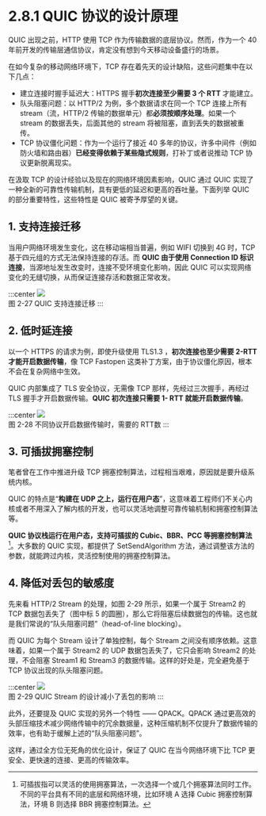 # 2.8.1 QUIC 协议的设计原理

QUIC 出现之前，HTTP 使用 TCP 作为传输数据的底层协议。然而，作为一个 40 年前开发的传输层通信协议，肯定没有想到今天移动设备盛行的场景。

在如今复杂的移动网络环境下，TCP 存在着先天的设计缺陷，这些问题集中在以下几点：

- 建立连接时握手延迟大：HTTPS 握手**初次连接至少需要 3 个 RTT** 才能建立。
- 队头阻塞问题：以 HTTP/2 为例，多个数据请求在同一个 TCP 连接上所有 stream（流，HTTP/2 传输的数据单元）都**必须按顺序处理**。如果一个 stream 的数据丢失，后面其他的 stream 将被阻塞，直到丢失的数据被重传。
- TCP 协议僵化问题：作为一个运行了接近 40 多年的协议，许多中间件（例如防火墙和路由器）**已经变得依赖于某些隐式规则**，打补丁或者说推动 TCP 协议更新脱离现实。

在汲取 TCP 的设计经验以及现在的网络环境因素影响，QUIC 通过 QUIC 实现了一种全新的可靠性传输机制，具有更低的延迟和更高的吞吐量。下面列举 QUIC 的部分重要特性，这些特性是 QUIC 被寄予厚望的关键。

## 1. 支持连接迁移

当用户网络环境发生变化，这在移动端相当普遍，例如 WIFI 切换到 4G 时，TCP 基于四元组的方式无法保持连接的存活。而 **QUIC 由于使用 Connection ID 标识连接**，当源地址发生改变时，连接不受环境变化影响，因此 QUIC 可以实现网络变化的无缝切换，从而保证连接存活和数据正常收发。

:::center
  ![](../assets/quic-connection.png)<br/>
 图 2-27 QUIC 支持连接迁移
:::

## 2. 低时延连接

以一个 HTTPS 的请求为例，即使升级使用 TLS1.3 ，**初次连接也至少需要 2-RTT 才能开启数据传输**，像 TCP Fastopen 这类补丁方案，由于协议僵化原因，根本不会在复杂网络中生效。

QUIC 内部集成了 TLS 安全协议，无需像 TCP 那样，先经过三次握手，再经过 TLS 握手才开启数据传输。**QUIC 初次连接只需要 1- RTT 就能开启数据传输**。

:::center
  ![](../assets/quic-handshake.png)<br/>
 图 2-28 不同协议开启数据传输时，需要的 RTT数
:::

## 3. 可插拔拥塞控制

笔者曾在工作中推进升级 TCP 拥塞控制算法，过程相当艰难，原因就是要升级系统内核。

QUIC 的特点是“**构建在 UDP 之上，运行在用户态**”，这意味着工程师们不关心内核或者不用深入了解内核的开发，也可以灵活地调整可靠传输机制和拥塞控制算法等。

**QUIC 协议栈运行在用户态，支持可插拔的 Cubic、BBR、PCC 等拥塞控制算法**[^1]。大多数的 QUIC 实现，都提供了 SetSendAlgorithm 方法，通过调整该方法的参数，就能跨过内核，灵活控制使用的拥塞控制算法。

## 4. 降低对丢包的敏感度

先来看 HTTP/2 Stream 的处理，如图 2-29 所示，如果一个属于 Stream2 的 TCP 数据包丢失了（图中标 5 的圆圈），那么它将阻塞后续数据包的传输。这也就是我们常说的“队头阻塞问题”（head-of-line blocking）。

而 QUIC 为每个 Stream 设计了单独控制，每个 Stream 之间没有顺序依赖。这意味着，如果一个属于 Stream2 的 UDP 数据包丢失了，它只会影响 Stream2 的处理，不会阻塞 Stream1 和 Stream3 的数据传输。这样的好处是，完全避免基于 TCP 协议出现的队头阻塞问题。

:::center
  ![](../assets/quic-head-block.png)<br/>
 图 2-29 QUIC Stream 的设计减小了丢包的影响
:::

此外，还要提及 QUIC 实现的另外一个特性 —— QPACK。QPACK 通过更高效的头部压缩技术减少网络传输中的冗余数据量，这种压缩机制不仅提升了数据传输的效率，也有助于缓解上述的“队头阻塞问题”。

这样，通过全方位无死角的优化设计，保证了 QUIC 在当今网络环境下比 TCP 更安全、更快速的连接、更高的传输效率。

[^1]: 可插拔指可以灵活的使⽤拥塞算法，⼀次选择⼀个或⼏个拥塞算法同时⼯作。不同的平台具有不同的底层和⽹络环境，⽐如环境 A 选择
Cubic 拥塞控制算法，环境 B 则选择 BBR 拥塞控制算法。


